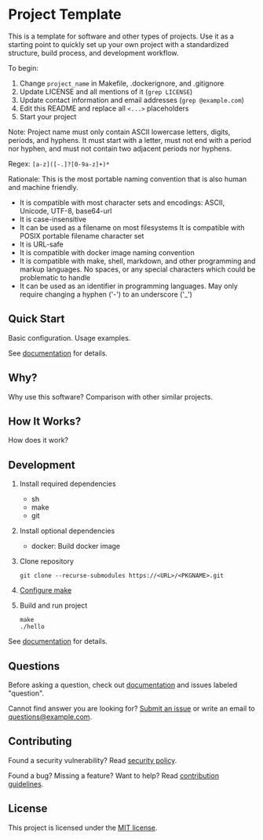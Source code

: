 Project Template
================

This is a template for software and other types of projects.
Use it as a starting point to quickly set up your own project with
a standardized structure, build process, and development workflow.

To begin:

1. Change `project_name` in Makefile, .dockerignore, and .gitignore
2. Update LICENSE and all mentions of it (`grep LICENSE`)
3. Update contact information and email addresses (`grep @example.com`)
4. Edit this README and replace all `<...>` placeholders
5. Start your project

Note: Project name must only contain ASCII lowercase letters, digits,
periods, and hyphens.  It must start with a letter, must not end with
a period nor hyphen, and must not contain two adjacent periods nor
hyphens.

Regex: `[a-z]([-.]?[0-9a-z]+)*`

Rationale: This is the most portable naming convention that is also
human and machine friendly.

- It is compatible with most character sets and encodings:
  ASCII, Unicode, UTF-8, base64-url
- It is case-insensitive
- It can be used as a filename on most filesystems
  It is compatible with POSIX portable filename character set
- It is URL-safe
- It is compatible with docker image naming convention
- It is compatible with make, shell, markdown, and other programming
  and markup languages.  No spaces, or any special characters which
  could be problematic to handle
- It can be used as an identifier in programming languages.
  May only require changing a hyphen ('-') to an underscore ('\_')


Quick Start
-----------

Basic configuration.  Usage examples.

See [documentation](docs/index.md) for details.


Why?
----

Why use this software?  Comparison with other similar projects.


How It Works?
-------------

How does it work?


Development
-----------

1. Install required dependencies

   - sh
   - make
   - git

2. Install optional dependencies

   - docker: Build docker image

3. Clone repository

       git clone --recurse-submodules https://<URL>/<PKGNAME>.git

4. [Configure make](docs/make.md#configuration)

5. Build and run project

       make
       ./hello

See [documentation](docs/index.md#development) for details.


Questions
---------

Before asking a question, check out [documentation](docs/index.md)
and issues labeled "question".

Cannot find answer you are looking for?
[Submit an issue](docs/CONTRIBUTING.md#issues) or write an email to
<questions@example.com>.


Contributing
------------

Found a security vulnerability?
Read [security policy](docs/SECURITY.md).

Found a bug?  Missing a feature?  Want to help?
Read [contribution guidelines](docs/CONTRIBUTING.md).


License
-------

This project is licensed under the [MIT license](LICENSE).
